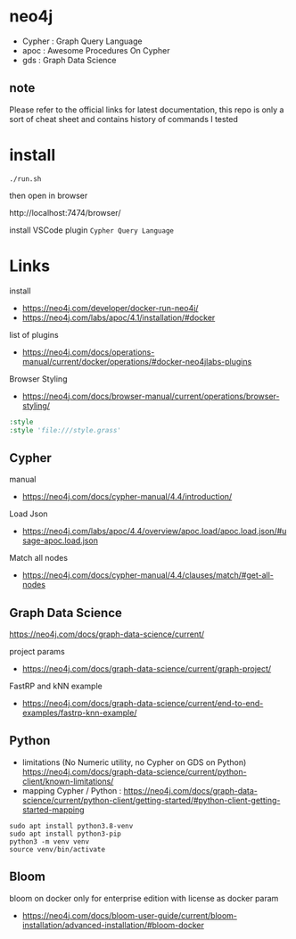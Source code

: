 # neo4j
* Cypher : Graph Query Language
* apoc : Awesome Procedures On Cypher
* gds : Graph Data Science
## note
Please refer to the official links for latest documentation, this repo is only a sort of cheat sheet and contains history of commands I tested
# install
```
./run.sh
```
then open in browser

http://localhost:7474/browser/

install VSCode plugin `Cypher Query Language`
# Links
install
- https://neo4j.com/developer/docker-run-neo4j/
- https://neo4j.com/labs/apoc/4.1/installation/#docker

list of plugins
- https://neo4j.com/docs/operations-manual/current/docker/operations/#docker-neo4jlabs-plugins

Browser Styling
- https://neo4j.com/docs/browser-manual/current/operations/browser-styling/
```cmd
:style
:style 'file:///style.grass'
```
## Cypher
manual
- https://neo4j.com/docs/cypher-manual/4.4/introduction/

Load Json
- https://neo4j.com/labs/apoc/4.4/overview/apoc.load/apoc.load.json/#usage-apoc.load.json

Match all nodes
- https://neo4j.com/docs/cypher-manual/4.4/clauses/match/#get-all-nodes
## Graph Data Science
https://neo4j.com/docs/graph-data-science/current/

project params
- https://neo4j.com/docs/graph-data-science/current/graph-project/

FastRP and kNN example
- https://neo4j.com/docs/graph-data-science/current/end-to-end-examples/fastrp-knn-example/

## Python
- limitations (No Numeric utility, no Cypher on GDS on Python) https://neo4j.com/docs/graph-data-science/current/python-client/known-limitations/
- mapping Cypher / Python : https://neo4j.com/docs/graph-data-science/current/python-client/getting-started/#python-client-getting-started-mapping

```shell
sudo apt install python3.8-venv
sudo apt install python3-pip
python3 -m venv venv
source venv/bin/activate
```
## Bloom
bloom on docker only for enterprise edition with license as docker param
- https://neo4j.com/docs/bloom-user-guide/current/bloom-installation/advanced-installation/#bloom-docker



